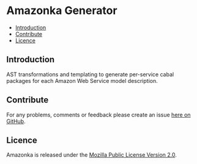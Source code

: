 # Amazonka Generator

* [Introduction](#introduction)
* [Contribute](#contribute)
* [Licence](#licence)

## Introduction

AST transformations and templating to generate per-service cabal packages for
each Amazon Web Service model description.


## Contribute

For any problems, comments or feedback please create an issue [here on GitHub](github.com/brendanhay/amazonka/issues).


## Licence

Amazonka is released under the [Mozilla Public License Version 2.0](http://www.mozilla.org/MPL/).
